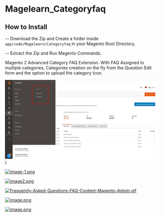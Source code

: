 # Magelearn_Categoryfaq

## How to Install
-- Download the Zip and Create a folder inside `app/code/Magelearn/Categoryfaq` in your Magento Root Directory.

-- Extract the Zip and Run Magento Commands.

Magento 2 Advanced Category FAQ Extension.
With FAQ Assigned to multiple categories, Categories creation on the fly from the Question Edit form and the option to upload the category Icon.

![First image Alt text](/Images/fifth.png "FAQ title"))  

[![image-1.png](https://i.postimg.cc/PqJCDhs4/image-1.png)](https://postimg.cc/B8WZWrvL)

[![image2.png](https://i.postimg.cc/J4sYpH3V/image2.png)](https://postimg.cc/56Mm00kn)

[![Frequently-Asked-Questions-FAQ-Content-Magento-Admin.gif](https://i.postimg.cc/VLFQTYtK/Frequently-Asked-Questions-FAQ-Content-Magento-Admin.gif)](https://postimg.cc/JGt2HCPX)

[![image.png](https://i.postimg.cc/Hxs1nWqY/image.png)](https://postimg.cc/yJ5brK6t)

[![image.png](https://i.postimg.cc/mgsLR4gD/image.png)](https://postimg.cc/xc6DyWHD)
